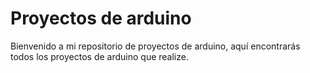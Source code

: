 # **Proyectos de arduino**

Bienvenido a mi repositorio de proyectos de arduino, aquí encontrarás todos los proyectos de arduino que realize.
